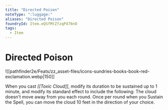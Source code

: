 ```yaml
---
title: "Directed Poison"
noteType: ":luggage:"
aliases: "Directed Poison"
foundryId: Item.eQSfMtZfzqP476nO
tags:
  - Item
---
```


# Directed Poison
![[pathfinder2e/Feats/zz_asset-files/icons-sundries-books-book-red-exclamation.webp|150]]

When you cast _[[Toxic Cloud]]_, modify its duration to be sustained up to 1 minute, and modify its standard effect to include the following: The cloud doesn't move away from you each round. Once per round when you Sustain the Spell, you can move the cloud 10 feet in the direction of your choice.
